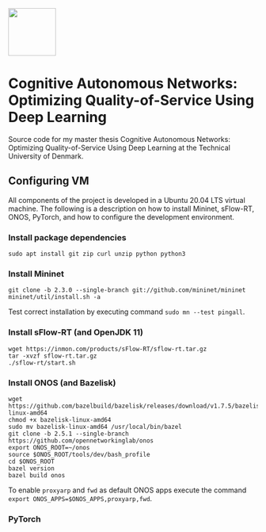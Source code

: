 <img src="https://images.squarespace-cdn.com/content/5b052242506fbe7ea6c0969c/1539868936426-869NHDYJ3T0P9JJE2G5J/DTU_Logo_Corporate_Red_RGB.png?format=1500w&content-type=image%2Fpng" width="96">

# Cognitive Autonomous Networks: Optimizing Quality-of-Service Using Deep Learning
Source code for my master thesis Cognitive Autonomous Networks: Optimizing Quality-of-Service Using Deep Learning at the Technical University of Denmark.

## Configuring VM
All components of the project is developed in a Ubuntu 20.04 LTS virtual machine. The following is a description on how to install Mininet, sFlow-RT, ONOS, PyTorch, and how to configure the development environment.

### Install package dependencies
```
sudo apt install git zip curl unzip python python3
```

### Install Mininet
```
git clone -b 2.3.0 --single-branch git://github.com/mininet/mininet
mininet/util/install.sh -a
```

Test correct installation by executing command `sudo mn --test pingall`.

### Install sFlow-RT (and OpenJDK 11)
```
wget https://inmon.com/products/sFlow-RT/sflow-rt.tar.gz
tar -xvzf sflow-rt.tar.gz
./sflow-rt/start.sh
```

### Install ONOS (and Bazelisk)
```
wget https://github.com/bazelbuild/bazelisk/releases/download/v1.7.5/bazelisk-linux-amd64
chmod +x bazelisk-linux-amd64
sudo mv bazelisk-linux-amd64 /usr/local/bin/bazel
git clone -b 2.5.1 --single-branch https://github.com/opennetworkinglab/onos
export ONOS_ROOT=~/onos
source $ONOS_ROOT/tools/dev/bash_profile
cd $ONOS_ROOT
bazel version
bazel build onos
```

To enable `proxyarp` and `fwd` as default ONOS apps execute the command `export ONOS_APPS=$ONOS_APPS,proxyarp,fwd`.


### PyTorch
